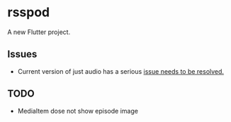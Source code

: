 # rsspod

A new Flutter project.

## Issues

* Current version of just audio has a serious [issue needs to be resolved.](https://github.com/ryanheise/just_audio/issues/1506)

## TODO

* MediaItem dose not show episode image
